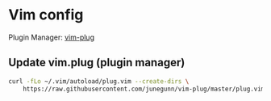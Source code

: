 # Vim config

Plugin Manager: [vim-plug](https://github.com/junegunn/vim-plug)

## Update vim.plug (plugin manager)

```bash
curl -fLo ~/.vim/autoload/plug.vim --create-dirs \
    https://raw.githubusercontent.com/junegunn/vim-plug/master/plug.vim
```
